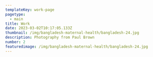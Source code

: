 ```yaml
---
templateKey: work-page
pagetype:
  - main
title: Work
date: 2023-03-02T10:17:05.133Z
thumbnail: /img/bangladesh-maternal-health/bangladesh-24.jpg
description: Photography from Paul Brown
number: 2
featuredimage: /img/bangladesh-maternal-health/bangladesh-24.jpg
---
```



